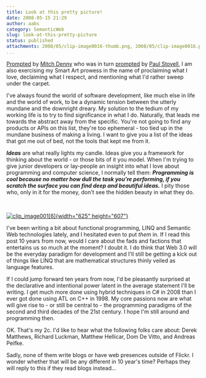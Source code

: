 ```yaml
---
title: Look at this pretty picture!
date: 2008-05-15 21:29
author: aabs
category: SemanticWeb
slug: look-at-this-pretty-picture
status: published
attachments: 2008/05/clip-image0016-thumb.png, 2008/05/clip-image0016.png
...
```


[Prompted](http://notgartner.wordpress.com/2008/05/13/care-factor/) by [Mitch Denny](http://notgartner.wordpress.com) who was in turn [prompted](http://www.paulstovell.com/blog/whats-your-circle-of-interest) by [Paul Stovell](http://www.paulstovell.com), I am also exercising my Smart Art prowess in the name of proclaiming what I love, declaiming what I respect, and mentioning what I'd rather sweep under the carpet.

I've always found the world of software development, like much else in life and the world of work, to be a dynamic tension between the utterly mundane and the downright dreary. My solution to the tedium of my working life is to try to find significance in what I do. Naturally, that leads me towards the abstract away from the specific. You're not going to find any products or APIs on this list, they're too ephemeral - too tied up in the mundane business of making a living. I want to give you a list of the ideas that got me out of bed, not the tools that kept me from it.

***Ideas*** are what really lights my candle. Ideas give you a framework for thinking about the world - or those bits of it you model. When I'm trying to give junior developers or lay-people an insight into what I love about programming and computer science, I normally tell them: ***Programming is cool because no matter how dull the task you're performing, if you scratch the surface you can find deep and beautiful ideas.*** I pity those who, only in it for the money, don't see the hidden beauty in what they do.

 

[![clip\_image001\[6\]]({static}2008/05/clip-image0016-thumb.png){width="625" height="607"}]({static}2008/05/clip-image0016.png)

I've been writing a bit about functional programming, LINQ and Semantic Web technologies lately, and I hesitated even to put *them* in. If I read this post 10 years from now, would I care about the fads and factions that entertains us so much at the moment? I doubt it. I do think that Web 3.0 will be the everyday paradigm for development and I'll still be getting a kick out of things like LINQ that are mathematical structures thinly veiled as language features.

If I could jump forward ten years from now, I'd be pleasantly surprised at the declarative and intentional power latent in the average statement I'll be writing. I get much more done using hybrid techniques in C\# in 2008 than I ever got done using ATL on C++ in 1998. My core passions now are what will give rise to - or still be central to - the programming paradigms of the second and third decades of the 21st century. I hope I'm still around and programming then.

OK. That's my 2c. I'd like to hear what the following folks care about: Derek Matthews, Richard Luckman, Matthew Hellicar, Dom De Vitto, and Andreas Peifke.

Sadly, none of them write blogs or have web presences outside of Flickr. I wonder whether that will be any different in 10 year's time? Perhaps they will reply to this if they read blogs instead...
